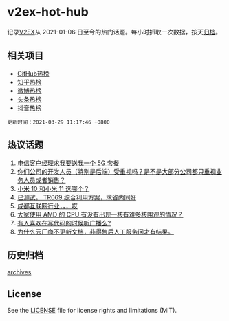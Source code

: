# v2ex-hot-hub

 记录[V2EX](https://www.v2ex.com/)从 2021-01-06 日至今的热门话题。每小时抓取一次数据，按天[归档](archives)。
 
 ## 相关项目

- [GitHub热榜](https://github.com/lonnyzhang423/github-hot-hub)
- [知乎热榜](https://github.com/lonnyzhang423/zhihu-hot-hub)
- [微博热榜](https://github.com/lonnyzhang423/weibo-hot-hub)
- [头条热榜](https://github.com/lonnyzhang423/toutiao-hot-hub)
- [抖音热榜](https://github.com/lonnyzhang423/douyin-hot-hub)


 `更新时间：2021-03-29 11:17:46 +0800`

## 热议话题

1. [电信客户经理求我要送我一个 5G 套餐](https://www.v2ex.com/t/765836)
1. [你们公司的开发人员（特别是后端）受重视吗？是不是大部分公司都只重视业务人员或者销售？](https://www.v2ex.com/t/765975)
1. [小米 10 和小米 11 选哪个？](https://www.v2ex.com/t/765849)
1. [已测试， TR069 综合利用方案，求省内同好](https://www.v2ex.com/t/765833)
1. [成都互联网行业，，，哎](https://www.v2ex.com/t/765844)
1. [大家使用 AMD 的 CPU 有没有出现一核有难多核围观的情况？](https://www.v2ex.com/t/765902)
1. [有人喜欢在写代码的时候听广播么?](https://www.v2ex.com/t/765946)
1. [为什么云厂商不更新文档，非得售后人工服务问才有结果。](https://www.v2ex.com/t/765910)

## 历史归档

[archives](archives)

## License

See the [LICENSE](LICENSE) file for license rights and limitations (MIT).
